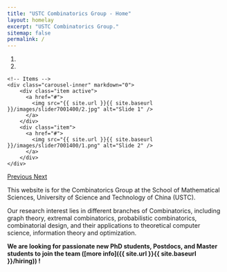 ```yaml
---
title: "USTC Combinatorics Group - Home"
layout: homelay
excerpt: "USTC Combinatorics Group."
sitemap: false
permalink: /
---
```


<div markdown="0" id="carousel" class="carousel slide" data-ride="carousel" data-interval="4000" data-pause="hover" >
    <!-- Menu -->
    <ol class="carousel-indicators">
        <li data-target="#carousel" data-slide-to="0" class="active"></li>
        <li data-target="#carousel" data-slide-to="1"></li>
    </ol>


    <!-- Items -->
    <div class="carousel-inner" markdown="0">
        <div class="item active">
          <a href="#">
            <img src="{{ site.url }}{{ site.baseurl }}/images/slider7001400/2.jpg" alt="Slide 1" />
          </a>
        </div>
        <div class="item">
          <a href="#">
            <img src="{{ site.url }}{{ site.baseurl }}/images/slider7001400/1.png" alt="Slide 2" />
          </a>
        </div>
    </div>
  <a class="left carousel-control" href="#carousel" role="button" data-slide="prev">
    <span class="glyphicon glyphicon-chevron-left" aria-hidden="true"></span>
    <span class="sr-only">Previous</span>
  </a>
  <a class="right carousel-control" href="#carousel" role="button" data-slide="next">
    <span class="glyphicon glyphicon-chevron-right" aria-hidden="true"></span>
    <span class="sr-only">Next</span>
  </a>
</div>



This website is for the Combinatorics Group at the School of Mathematical Sciences, University of Science and Technology of China (USTC).

Our research interest lies in different branches of Combinatorics, including graph theory, extremal combinatorics, probabilistic combinatorics, combinatorial design, and their applications to theoretical computer science, information theory and optimization.

**We are looking for passionate new PhD students, Postdocs, and Master students to join the team ([more info]({{ site.url }}{{ site.baseurl }}/hiring)) !**

<div align=center>
&nbsp;<br>
&nbsp;<br>
&nbsp;<br>
&nbsp;<br>
&nbsp;<br>
&nbsp;<br>
&nbsp;<br>
&nbsp;<br>
<!--<img src="{{ site.url }}{{ site.baseurl }}/images/logopic/logo.svg" style="width: 300px">-->
</div>
